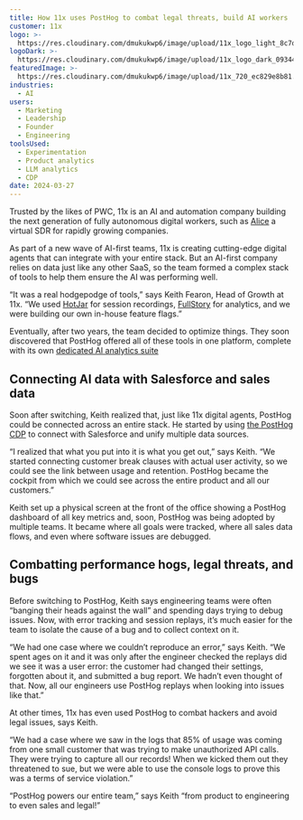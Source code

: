 ```yaml
---
title: How 11x uses PostHog to combat legal threats, build AI workers 
customer: 11x
logo: >-
  https://res.cloudinary.com/dmukukwp6/image/upload/11x_logo_light_8c7d326edb.png
logoDark: >-
  https://res.cloudinary.com/dmukukwp6/image/upload/11x_logo_dark_0934407584.png
featuredImage: >-
  https://res.cloudinary.com/dmukukwp6/image/upload/11x_720_ec829e8b81.jpg
industries:
  - AI
users:
  - Marketing
  - Leadership
  - Founder
  - Engineering
toolsUsed:
  - Experimentation
  - Product analytics
  - LLM analytics
  - CDP
date: 2024-03-27
---
```


Trusted by the likes of PWC, 11x is an AI and automation company building the next generation of fully autonomous digital workers, such as [Alice](https://www.11x.ai/worker/alice) a virtual SDR for rapidly growing companies.

As part of a new wave of AI-first teams, 11x is creating cutting-edge digital agents that can integrate with your entire stack. But an AI-first company relies on data just like any other SaaS, so the team formed a complex stack of tools to help them ensure the AI was performing well. 

“It was a real hodgepodge of tools,” says Keith Fearon, Head of Growth at 11x. “We used [HotJar](/blog/posthog-vs-hotjar) for session recordings, [FullStory](/blog/posthog-vs-fullstory) for analytics, and we were building our own in-house feature flags.”

Eventually, after two years, the team decided to optimize things. They soon discovered that PostHog offered all of these tools in one platform, complete with its own [dedicated AI analytics suite](/docs/llm-observability)

## Connecting AI data with Salesforce and sales data

Soon after switching, Keith realized that, just like 11x digital agents, PostHog could be connected across an entire stack. He started by using [the PostHog CDP](/cdp) to connect with Salesforce and unify multiple data sources. 

“I realized that what you put into it is what you get out,” says Keith. “We started connecting customer break clauses with actual user activity, so we could see the link between usage and retention. PostHog became the cockpit from which we could see across the entire product and all our customers.”

Keith set up a physical screen at the front of the office showing a PostHog dashboard of all key metrics and, soon, PostHog was being adopted by multiple teams. It became where all goals were tracked, where all sales data flows, and even where software issues are debugged. 

<BorderWrapper>
<Quote
    imageSource="/images/customers/keith.jpg"
    size="md"
    name="Keith Fearon"
    title="Head of Growth at 11x"
    quote={`“I’ve introduced PostHog to so many parts of our workflow and it's become known as the ten-in-one product thing that helps us get so much done. It really does have it all.”`}
/>
</BorderWrapper>

## Combatting performance hogs, legal threats, and bugs

Before switching to PostHog, Keith says engineering teams were often “banging their heads against the wall” and spending days trying to debug issues. Now, with error tracking and session replays, it’s much easier for the team to isolate the cause of a bug and to collect context on it. 

“We had one case where we couldn’t reproduce an error,” says Keith. “We spent ages on it and it was only after the engineer checked the replays did we see it was a user error: the customer had changed their settings, forgotten about it, and submitted a bug report. We hadn’t even thought of that. Now, all our engineers use PostHog replays when looking into issues like that.”

At other times, 11x has even used PostHog to combat hackers and avoid legal issues, says Keith. 

“We had a case where we saw in the logs that 85% of usage was coming from one small customer that was trying to make unauthorized API calls. They were trying to capture all our records! When we kicked them out they threatened to sue, but we were able to use the console logs to prove this was a terms of service violation.”

“PostHog powers our entire team,” says Keith “from product to engineering to even sales and legal!”